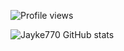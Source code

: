 ![Profile views](https://komarev.com/ghpvc/?username=Jayke770&color=blueviolet) 

![Jayke770 GitHub stats](https://github-readme-stats.vercel.app/api?username=Jayke770&show_icons=true&theme=radical)
